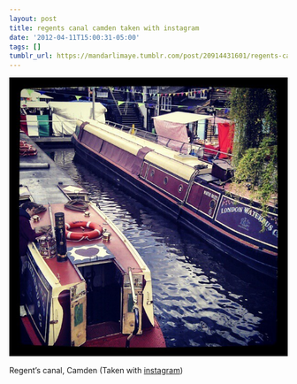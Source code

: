 ```yaml
---
layout: post
title: regents canal camden taken with instagram
date: '2012-04-11T15:00:31-05:00'
tags: []
tumblr_url: https://mandarlimaye.tumblr.com/post/20914431601/regents-canal-camden-taken-with-instagram
---
```

 ![](/tumblr_files/tumblr_m2bwswZ2wt1rt5pkuo1_640.jpg)  

Regent’s canal, Camden (Taken with [instagram](http://instagr.am))

